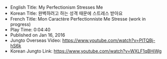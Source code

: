 * English Title: My Perfectionism Stresses Me
* Korean Title: 완벽하려고 하는 성격 때문에 스트레스 받아요
* French Title: Mon Caractère Perfectionniste Me Stresse (work in progress)
* Play Time: 0:04:40
* Published on Jan 16, 2016
* Jungto Overseas Video: https://www.youtube.com/watch?v=PlTQBj-hS6k
* Korean Jungto Link: https://www.youtube.com/watch?v=WXLF1qBHiWg
